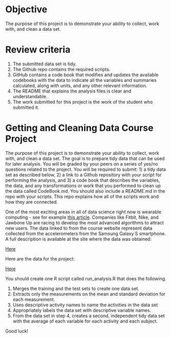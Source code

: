 # Objective

The purpose of this project is to demonstrate your ability to collect, work
with, and clean a data set.

# Review criteria

1. The submitted data set is tidy.
2. The Github repo contains the required scripts.
3. GitHub contains a code book that modifies and updates the available codebooks
with the data to indicate all the variables and summaries calculated, along with
units, and any other relevant information.
4. The README that explains the analysis files is clear and understandable.
5. The work submitted for this project is the work of the student who submitted
it.

# Getting and Cleaning Data Course Project

The purpose of this project is to demonstrate your ability to collect, work
with, and clean a data set. The goal is to prepare tidy data that can be used
for later analysis. You will be graded by your peers on a series of yes/no
questions related to the project. You will be required to submit: 1) a tidy data
set as described below, 2) a link to a Github repository with your script for
performing the analysis, and 3) a code book that describes the variables, the
data, and any transformations or work that you performed to clean up the data
called CodeBook.md. You should also include a README.md in the repo with your
scripts. This repo explains how all of the scripts work and how they are
connected.

One of the most exciting areas in all of data science right now is wearable
computing - see for example
[this article](http://www.insideactivitytracking.com/data-science-activity-tracking-and-the-battle-for-the-worlds-top-sports-brand/).
Companies like Fitbit, Nike, and Jawbone Up are racing to develop the most
advanced algorithms to attract new users. The data linked to from the course
website represent data collected from the accelerometers from the Samsung Galaxy
S smartphone. A full description is available at the site where the data was
obtained:

[Here](http://archive.ics.uci.edu/ml/datasets/Human+Activity+Recognition+Using+Smartphones)

Here are the data for the project:

[Here](https://d396qusza40orc.cloudfront.net/getdata%2Fprojectfiles%2FUCI%20HAR%20Dataset.zip)

You should create one R script called run_analysis.R that does the following.

1. Merges the training and the test sets to create one data set.
2. Extracts only the measurements on the mean and standard deviation for each
measurement.
3. Uses descriptive activity names to name the activities in the data set
4. Appropriately labels the data set with descriptive variable names.
5. From the data set in step 4, creates a second, independent tidy data set with
the average of each variable for each activity and each subject.

Good luck!
